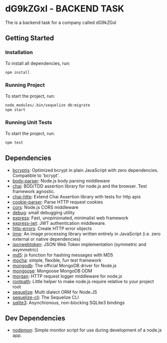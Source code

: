 # dG9kZGxl - BACKEND TASK

 The is a backend task for a company called dG9kZGxl


## Getting Started

### Installation

To install all dependencies, run:

```bash
npm install
```

### Running Project

To start the project, run:

```bash
node_modules/.bin/sequelize db:migrate
npm start
```

### Running Unit Tests

To start the project, run:

```bash
npm test
```

## Dependencies

- [bcryptjs](https://ghub.io/bcryptjs): Optimized bcrypt in plain JavaScript with zero dependencies. Compatible to &#39;bcrypt&#39;.
- [body-parser](https://ghub.io/body-parser): Node.js body parsing middleware
- [chai](https://ghub.io/chai): BDD/TDD assertion library for node.js and the browser. Test framework agnostic.
- [chai-http](https://ghub.io/chai-http): Extend Chai Assertion library with tests for http apis
- [cookie-parser](https://ghub.io/cookie-parser): Parse HTTP request cookies
- [cors](https://ghub.io/cors): Node.js CORS middleware
- [debug](https://ghub.io/debug): small debugging utility
- [express](https://ghub.io/express): Fast, unopinionated, minimalist web framework
- [express-jwt](https://ghub.io/express-jwt): JWT authentication middleware.
- [http-errors](https://ghub.io/http-errors): Create HTTP error objects
- [jimp](https://ghub.io/jimp): An image processing library written entirely in JavaScript (i.e. zero external or native dependencies)
- [jsonwebtoken](https://ghub.io/jsonwebtoken): JSON Web Token implementation (symmetric and asymmetric)
- [md5](https://ghub.io/md5): js function for hashing messages with MD5
- [mocha](https://ghub.io/mocha): simple, flexible, fun test framework
- [mongodb](https://ghub.io/mongodb): The official MongoDB driver for Node.js
- [mongoose](https://ghub.io/mongoose): Mongoose MongoDB ODM
- [morgan](https://ghub.io/morgan): HTTP request logger middleware for node.js
- [rootpath](https://ghub.io/rootpath): Little helper to make node.js require relative to your project root
- [sequelize](https://ghub.io/sequelize): Multi dialect ORM for Node.JS
- [sequelize-cli](https://ghub.io/sequelize-cli): The Sequelize CLI
- [sqlite3](https://ghub.io/sqlite3): Asynchronous, non-blocking SQLite3 bindings

## Dev Dependencies

- [nodemon](https://ghub.io/nodemon): Simple monitor script for use during development of a node.js app.

